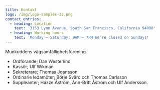 ```yaml
---
title: Kontakt
logo: /img/logo-samples-32.png
contact_entries:
  - heading: Location
    text: '3153 Lynn Avenue, South San Francisco, California 94080'
  - heading: Working hours
    text: 'Monday – Saturday: 9AM – 7PM We’re closed on Sundays'
---
```

Munkuddens vägsamfällighetsförening

* Ordförande; Dan Westerlind
* Kassör; Ulf Wikman
* Sekreterare; Thomas Joansson 
* Ordinarie ledamöter; Börje Svärd och Thomas Carlsson
* Suppleanter; Hazze Åström, Ann-Britt Åström och Ulf Andersson.
